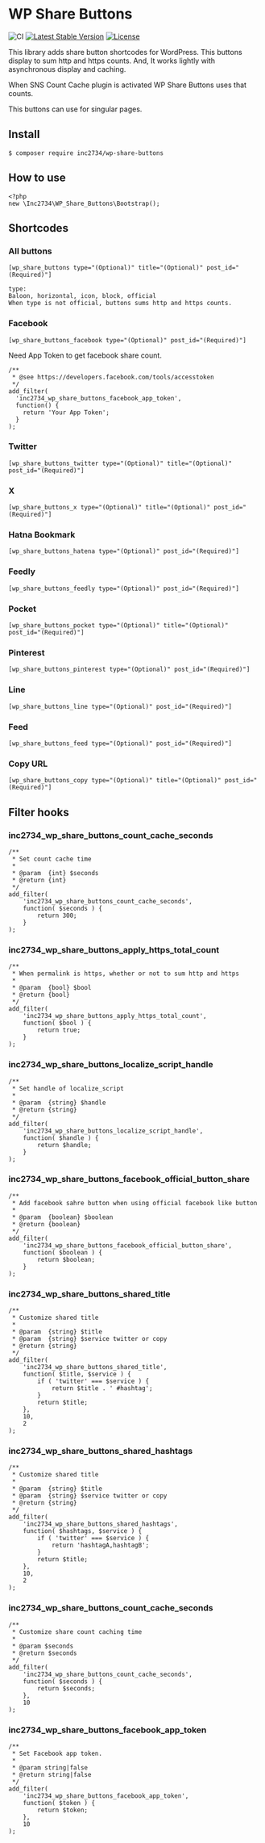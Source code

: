 # WP Share Buttons

![CI](https://github.com/inc2734/wp-share-buttons/workflows/CI/badge.svg)
[![Latest Stable Version](https://poser.pugx.org/inc2734/wp-share-buttons/v/stable)](https://packagist.org/packages/inc2734/wp-share-buttons)
[![License](https://poser.pugx.org/inc2734/wp-share-buttons/license)](https://packagist.org/packages/inc2734/wp-share-buttons)

This library adds share button shortcodes for WordPress.
This buttons display to sum http and https counts.
And, It works lightly with asynchronous display and caching.

When SNS Count Cache plugin is activated WP Share Buttons uses that counts.

This buttons can use for singular pages.

## Install
```
$ composer require inc2734/wp-share-buttons
```

## How to use
```
<?php
new \Inc2734\WP_Share_Buttons\Bootstrap();
```

## Shortcodes
### All buttons
```
[wp_share_buttons type="(Optional)" title="(Optional)" post_id="(Required)"]

type:
Baloon, horizontal, icon, block, official
When type is not official, buttons sums http and https counts.
```

### Facebook
```
[wp_share_buttons_facebook type="(Optional)" post_id="(Required)"]
```

Need App Token to get facebook share count.

```
/**
 * @see https://developers.facebook.com/tools/accesstoken
 */
add_filter(
  'inc2734_wp_share_buttons_facebook_app_token',
  function() {
    return 'Your App Token';
  }
);
```

### Twitter
```
[wp_share_buttons_twitter type="(Optional)" title="(Optional)" post_id="(Required)"]
```

### X
```
[wp_share_buttons_x type="(Optional)" title="(Optional)" post_id="(Required)"]
```

### Hatna Bookmark
```
[wp_share_buttons_hatena type="(Optional)" post_id="(Required)"]
```

### Feedly
```
[wp_share_buttons_feedly type="(Optional)" post_id="(Required)"]
```

### Pocket
```
[wp_share_buttons_pocket type="(Optional)" title="(Optional)" post_id="(Required)"]
```

### Pinterest
```
[wp_share_buttons_pinterest type="(Optional)" post_id="(Required)"]
```

### Line
```
[wp_share_buttons_line type="(Optional)" post_id="(Required)"]
```

### Feed
```
[wp_share_buttons_feed type="(Optional)" post_id="(Required)"]
```

### Copy URL
```
[wp_share_buttons_copy type="(Optional)" title="(Optional)" post_id="(Required)"]
```

## Filter hooks
### inc2734_wp_share_buttons_count_cache_seconds
```
/**
 * Set count cache time
 *
 * @param  {int} $seconds
 * @return {int}
 */
add_filter(
	'inc2734_wp_share_buttons_count_cache_seconds',
	function( $seconds ) {
		return 300;
	}
);
```

### inc2734_wp_share_buttons_apply_https_total_count
```
/**
 * When permalink is https, whether or not to sum http and https
 *
 * @param  {bool} $bool
 * @return {bool}
 */
add_filter(
	'inc2734_wp_share_buttons_apply_https_total_count',
	function( $bool ) {
		return true;
	}
);
```

### inc2734_wp_share_buttons_localize_script_handle
```
/**
 * Set handle of localize_script
 *
 * @param  {string} $handle
 * @return {string}
 */
add_filter(
	'inc2734_wp_share_buttons_localize_script_handle',
	function( $handle ) {
		return $handle;
	}
);
```

### inc2734_wp_share_buttons_facebook_official_button_share
```
/**
 * Add facebook sahre button when using official facebook like button
 *
 * @param  {boolean} $boolean
 * @return {boolean}
 */
add_filter(
	'inc2734_wp_share_buttons_facebook_official_button_share',
	function( $boolean ) {
		return $boolean;
	}
);
```

### inc2734_wp_share_buttons_shared_title
```
/**
 * Customize shared title
 *
 * @param  {string} $title
 * @param  {string} $service twitter or copy
 * @return {string}
 */
add_filter(
	'inc2734_wp_share_buttons_shared_title',
	function( $title, $service ) {
		if ( 'twitter' === $service ) {
			return $title . ' #hashtag';
		}
		return $title;
	},
	10,
	2
);
```

### inc2734_wp_share_buttons_shared_hashtags
```
/**
 * Customize shared title
 *
 * @param  {string} $title
 * @param  {string} $service twitter or copy
 * @return {string}
 */
add_filter(
	'inc2734_wp_share_buttons_shared_hashtags',
	function( $hashtags, $service ) {
		if ( 'twitter' === $service ) {
			return 'hashtagA,hashtagB';
		}
		return $title;
	},
	10,
	2
);
```

### inc2734_wp_share_buttons_count_cache_seconds
```
/**
 * Customize share count caching time
 *
 * @param $seconds
 * @return $seconds
 */
add_filter(
	'inc2734_wp_share_buttons_count_cache_seconds',
	function( $seconds ) {
		return $seconds;
	},
	10
);
```

### inc2734_wp_share_buttons_facebook_app_token
```
/**
 * Set Facebook app token.
 *
 * @param string|false
 * @return string|false
 */
add_filter(
	'inc2734_wp_share_buttons_facebook_app_token',
	function( $token ) {
		return $token;
	},
	10
);
```
